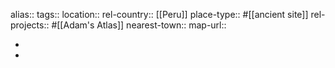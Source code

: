 alias::
tags::
location::
rel-country:: [[Peru]]
place-type:: #[[ancient site]]
rel-projects:: #[[Adam's Atlas]]
nearest-town::
map-url::

-
-
